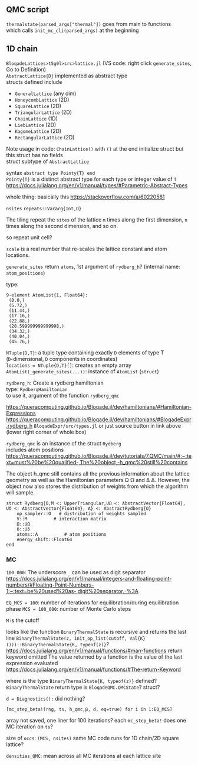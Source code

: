 
## QMC script
`thermalstate(parsed_args["thermal"])` goes from main to functions  
which calls `init_mc_cli(parsed_args)` at the beginning

## 1D chain
`BloqadeLattices>t5g0l>src>lattice.jl` (VS code: right click `generate_sites`, Go to Definition)  
`AbstractLattice{D}` implemented as abstract type  
structs defined include
- `GeneralLattice` (any dim)
- `HoneycombLattice` (2D)
- `SquareLattice` (2D)
- `TriangularLattice` (2D)
- `ChainLattice` (1D)
- `LiebLattice` (2D)
- `KagomeLattice` (2D)
- `RectangularLattice` (2D)

Note usage in code: `ChainLattice()` with `()` at the end
initialize struct but this struct has no fields  
struct subtype of `AbstractLattice`

syntax `abstract type Pointy{T} end`  
`Pointy{T}` is a distinct abstract type for each type or integer value of `T`
https://docs.julialang.org/en/v1/manual/types/#Parametric-Abstract-Types

whole thing: basically this https://stackoverflow.com/a/60220581

`nsites` `repeats::Vararg{Int,D}`

The tiling repeat the `sites` of the lattice `m` times along the first dimension,
`n` times along the second dimension, and so on. 

so repeat unit cell?


`scale` is a real number that re-scales the lattice constant and atom locations.

`generate_sites` return `atoms`, 1st argument of `rydberg_h`? (internal name: `atom_positions`)

type:
```
9-element AtomList{1, Float64}:
 (0.0,)
 (5.72,)
 (11.44,)
 (17.16,)
 (22.88,)
 (28.599999999999998,)
 (34.32,)
 (40.04,)
 (45.76,)
```
`NTuple{D,T}`: a tuple type containing exactly `D` elements of type T  
(`D`-dimensional, `D` components in coordinates)  
`locations = NTuple{D,T}[]`: creates an empty array  
`AtomList(_generate_sites(...))`: instance of `AtomList` (`struct`)

`rydberg_h`: Create a rydberg hamiltonian  
type: `RydbergHamiltonian`  
to use it, argument of the function `rydberg_qmc`

https://queracomputing.github.io/Bloqade.jl/dev/hamiltonians/#Hamiltonian-Expressions
https://queracomputing.github.io/Bloqade.jl/dev/hamiltonians/#BloqadeExpr.rydberg_h
`BloqadeExpr/src/types.jl` or just source button in link above (lower right corner of whole box)

`rydberg_qmc` is an instance of the struct `Rydberg`  
includes atom positions  
https://queracomputing.github.io/Bloqade.jl/dev/tutorials/7.QMC/main/#:~:text=must%20be%20qualified-,The%20object,-h_qmc%20still%20contains

The object h_qmc still contains all the previous information about the lattice geometry as well as the Hamiltonian parameters 
Ω
Ω and 
Δ
Δ. However, the object now also stores the distribution of weights from which the algorithm will sample. 
```
struct Rydberg{O,M <: UpperTriangular,UΩ <: AbstractVector{Float64}, Uδ <: AbstractVector{Float64}, A} <: AbstractRydberg{O}
    op_sampler::O   # distribution of weights sampled
    V::M          # interaction matrix
    Ω::UΩ 
    δ::Uδ
    atoms::A          # atom positions
    energy_shift::Float64
end
```
### MC
`100_000`: The underscore `_` can be used as digit separator
https://docs.julialang.org/en/v1/manual/integers-and-floating-point-numbers/#Floating-Point-Numbers-1:~:text=be%20used%20as-,digit%20separator,-%3A

`EQ_MCS = 100`: number of iterations for equilibration/during equilibration phase
`MCS = 100_000`: number of Monte Carlo steps

`M` is the cutoff

looks like the function `BinaryThermalState` is recursive and returns the last line `BinaryThermalState(z, init_op_list(cutoff, Val{K}()))::BinaryThermalState{K, typeof(z)}`?  
https://docs.julialang.org/en/v1/manual/functions/#man-functions return keyword omitted
The value returned by a function is the value of the last expression evaluated
https://docs.julialang.org/en/v1/manual/functions/#The-return-Keyword

where is the type `BinaryThermalState{K, typeof(z)}` defined?
`BinaryThermalState` return type is `BloqadeQMC.QMCState`? struct?

`d = Diagnostics();` did nothing?

```
[mc_step_beta!(rng, ts, h_qmc,β, d, eq=true) for i in 1:EQ_MCS]
```
array not saved, one liner for 100 iterations?
each `mc_step_beta!` does one MC iteration on `ts`?

size of `occs`: `(MCS, nsites)`
same MC code runs for 1D chain/2D square lattice?

`densities_QMC`: mean across all MC iterations at each lattice site
